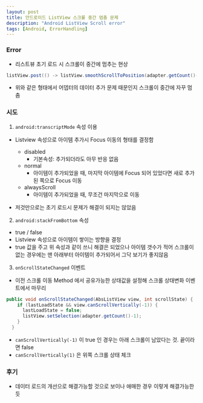 ```yaml
---
layout: post
title: 안드로이드 ListView 스크롤 중간 멈춤 문제
description: "Android ListView Scroll error"
tags: [Android, ErrorHandling]
---
```


### Error
- 리스트뷰 초기 로드 시 스크롤이 중간에 멈추는 현상

```java
listView.post(() -> listView.smoothScrollToPosition(adapter.getCount()-1));
```

- 위와 같은 형태에서 어뎁터의 데이터 추가 문제 때문인지 스크롤이 중간에 자꾸 멈춤

### 시도
1. `android:transcriptMode` 속성 이용
- Listview 속성으로 아이템 추가시 Focus 이동의 형태를 결정함
  - disabled
    - 기본속성: 추가되더라도 아무 반응 없음
  - normal
    - 아이템이 추가되었을 때, 마지막 아이템에 Focus 되어 있었다면 새로 추가된 쪽으로 Focus 이동
  - alwaysScroll
    - 아이템이 추가되었을 때, 무조건 마지막으로 이동

- 저것만으로는 초기 로드시 문제가 해결이 되지는 않았음

2. `android:stackFromBottom` 속성
- true / false
- Listview 속성으로 아이템이 쌓이는 방향을 결정
- true 값을 주고 위 속성과 같이 쓰니 해결은 되었으나 아이템 갯수가 적어 스크롤이 없는 경우에는 맨 아래부터 아이템이 추가되어서 그닥 보기가 좋지않음

3. `onScrollStateChanged` 이벤트
- 이전 스크롤 이동 Method 에서 공유가능한 상태값을 설정해 스크롤 상태변화 이벤트에서 마무리

```java
public void onScrollStateChanged(AbsListView view, int scrollState) {
    if (lastLoadState && view.canScrollVertically(-1)) {
      lastLoadState = false;
      listView.setSelection(adapter.getCount()-1);
    }
  }
```

- `canScrollVertically(-1)` 이 true 인 경우는 아래 스크롤이 남았다는 것. 끝이라면 false
- `canScrollVertically(1)` 은 위쪽 스크롤 상태 체크

### 후기
- 데이터 로드의 개선으로 해결가능할 것으로 보이나 애매한 경우 이렇게 해결가능한 듯